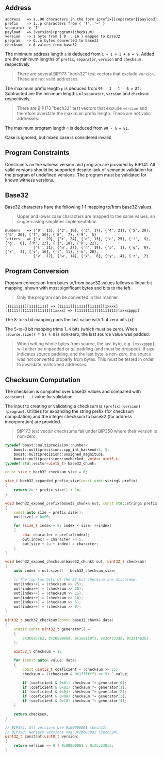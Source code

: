 ## Address
```
address   => a..90 characters in the form [prefix][separator][payload]
prefix    -> 1..p characters from { '!'..'~' }
separator -> '1'
payload   => (version)(program)(checksum)
version   -> 1 byte from { 0 .. 16 } mapped to base32
program   -> 0..n bytes converted to base32
checksum  -> 6 values from base32
```
The minimum address length `a` is deduced from `1 + 1 + 1 + 6 = 9`. Added are the minimum lengths of `prefix`, `separator`, `version` and `checksum` respectively.

> There are several BIP173 "bech32" test vectors that exclude `version`. These are not valid addresses.

The maximum prefix length `p` is deduced from `90 - 1 - 1 - 6 = 82`. Subtracted are the minimum lengths of `separator`, `version` and `checksum` respectively.

> There are BIP173 "bech32" test vectors that exclude `version` and therefore overstate the maximum prefix length. These are not valid addresses.

The maximum program length `n` is deduced from `90 - a = 81`.

Case is ignored, but mixed case is considered invalid.

## Program Constraints

Constraints on the witness version and program are provided by BIP141. All valid versions should be supported despite lack of semantic validation for the program of undefined versions. The program must be validated for known witness versions.

## Base32
Base32 characters have the following 1:1 mapping to/from base32 values.

> Upper and lower case characters are mapped to the same values, so single-casing simplifies implementation.

```
numbers   => {'0', 15}, {'2', 10}, {'3', 17}, {'4', 21}, {'5', 20}, {'6', 26}, {'7', 30}, {'8',  7}, {'9',  5}
letters   => {'a', 29}, {'c', 24}, {'d', 13}, {'e', 25}, {'f',  9}, {'g',  8}, {'h', 23}, {'j', 18}, {'k', 22},
             {'l', 31}, {'m', 27}, {'n', 19}, {'p',  1}, {'q',  0}, {'r',  3}, {'s', 16}, {'t', 11}, {'u', 28},
             {'v', 12}, {'w', 14}, {'x',  6}, {'y',  4}, {'z',  2}
```

## Program Conversion
Program conversion from bytes to/from base32 values follows a linear bit mapping, shown with most significant bytes and bits to the left.

> Only the program can be converted in this manner.
```
[11111111][11111111] => [11111][11111][11111][1xxxx]
[11111][11111][11111][1xxxx] => [11111111][11111111][xxxxpppp]
```
The 8-to-5 bit mapping pads the last value with 1..4 zero bits (x).

The 5-to-8 bit mapping trims 1..4 bits (which must be zero). When `(source.size() * 5) % 8` is non-zero, the last source value was padded.

> When writing whole bytes from source, the last byte, e.g. `[xxxxpppp]`, will either be unpadded or *all* padding (and must be dropped). If size indicates source padding, and the last byte is non-zero, the source was not converted properly from bytes. This must be tested in order to invalidate malformed addresses.

## Checksum Computation
The checksum is computed over base32 values and compared with `constant(...)` value for validation.

The input to creating or validating a checksum is `(prefix)(version)(program)`. Utilities for expanding the string prefix (for checksum computation) and the integer checksum to base32 (for address incorporation) are provided.

> BIP173 test vector checksums fail under BIP350 where their version is non-zero.

```cpp
typedef boost::multiprecision::number<
    boost::multiprecision::cpp_int_backend<5, 5,
    boost::multiprecision::unsigned_magnitude,
    boost::multiprecision::unchecked, void>> uint5_t;
typedef std::vector<uint5_t> base32_chunk;

const size_t bech32_checksum_size = 6;

size_t bech32_expanded_prefix_size(const std::string& prefix)
{
    return 2u * prefix.size() + 1u;
}

void bech32_expand_prefix(base32_chunk& out, const std::string& prefix)
{
    const auto size = prefix.size();
    out[size] = 0x00;

    for (size_t index = 0; index < size; ++index)
    {
        char character = prefix[index];
        out[index] = character >> 5;
        out[size + 1u + index] = character;
    }
}

void bech32_expand_checksum(base32_chunk& out, uint32_t checksum)
{
    auto index = out.size() - bech32_checksum_size;

    // The top two bits of the 32 bit checksum are discarded.
    out[index++] = (checksum >> 25);
    out[index++] = (checksum >> 20);
    out[index++] = (checksum >> 15);
    out[index++] = (checksum >> 10);
    out[index++] = (checksum >> 5);
    out[index++] = (checksum >> 0);
}

uint32_t bech32_checksum(const base32_chunk& data)
{
    static const uint32_t generator[] =
    {
        0x3b6a57b2, 0x26508e6d, 0x1ea119fa, 0x3d4233dd, 0x2a1462b3
    };

    uint32_t checksum = 1;

    for (const auto& value: data)
    {
        const uint32_t coeficient = (checksum >> 25);
        checksum = ((checksum & 0x1ffffff) << 5) ^ value;

        if (coeficient & 0x01) checksum ^= generator[0];
        if (coeficient & 0x02) checksum ^= generator[1];
        if (coeficient & 0x04) checksum ^= generator[2];
        if (coeficient & 0x08) checksum ^= generator[3];
        if (coeficient & 0x10) checksum ^= generator[4];
    }

    return checksum;
}

// BIP173: All versions use 0x00000001 (bech32).
// BIP350: Nonzero versions use 0x2bc830a3 (bech32m).
uint32_t constant(uint8_t version)
{
    return version == 0 ? 0x00000001 : 0x2bc830a3;
}
```